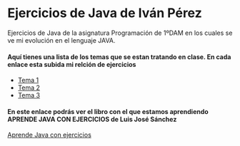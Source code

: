 # Ejercicios de Java de Iván Pérez

Ejercicios de Java de la asignatura Programación de 1ºDAM en los cuales se ve mi evolución en el lenguaje JAVA.

#### Aquí tienes una lista de los temas que se estan tratando en clase. En cada enlace esta subida mi relción de ejercicios



* [Tema 1](https://github.com/ivanperezmolina/ejercicios-de-java/tree/master/Tema01)
* [Tema 2](https://github.com/ivanperezmolina/ejercicios-de-java/tree/master/Tema02)
* [Tema 3](https://github.com/ivanperezmolina/ejercicios-de-java/tree/master/Tema03)

#### En este enlace podrás ver el libro con el que estamos aprendiendo APRENDE JAVA CON EJERCICIOS de Luis José Sánchez

[Aprende Java con ejercicios](https://leanpub.com/aprendejava/)

